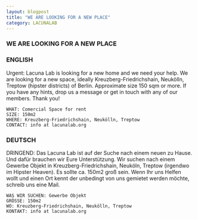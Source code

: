 ```yaml
---
layout: blogpost
title: "WE ARE LOOKING FOR A NEW PLACE"
category: LACUNALAB
---
```


### WE ARE LOOKING FOR A NEW PLACE

### ENGLISH
Urgent: Lacuna Lab is looking for a new home and we need your help. We are looking for a new space, 
ideally Kreuzberg-Friedrichshain, Neukölln, Treptow (hipster districts) of Berlin. Approximate size 150 sqm or more. 
If you have any hints, drop us a message or get in touch with any of our members. Thank you!
			
    WHAT: Comercial Space for rent
    SIZE: 150m2
    WHERE: Kreuzberg-Friedrichshain, Neukölln, Treptow
    CONTACT: info at lacunalab.org



### DEUTSCH
DRINGEND: Das Lacuna Lab ist auf der Suche nach einem neuen zu Hause. Und dafür brauchen wir Eure Unterstützung. 
Wir suchen nach einem Gewerbe Objekt in Kreuzberg-Friedrichshain, Neuköln, Treptow (irgendwo im Hipster Heaven). 
Es sollte ca. 150m2 groß sein. Wenn Ihr uns Helfen wollt und einen Ort kennt der unbedingt von uns gemietet werden möchte, 
schreib uns eine Mail.

    WAS WIR SUCHEN: Gewerbe Objekt  
    GRÖSSE: 150m2
    WO: Kreuzberg-Friedrichshain, Neukölln, Treptow
    KONTAKT: info at lacunalab.org


			
